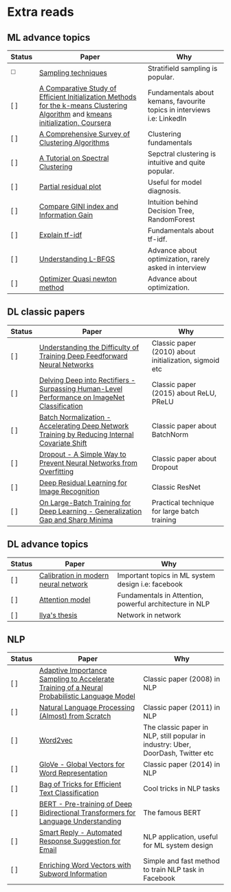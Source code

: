 # Extra reads	
## ML advance topics
| Status  | Paper | Why |
| ------------- | ------------- | ------------- |
| :white_medium_square: | [Sampling techniques](https://towardsdatascience.com/sampling-techniques-a4e34111d808) | Stratifield sampling is popular. |
| [ ] | [A Comparative Study of Efficient Initialization Methods for the k-means Clustering Algorithm](https://arxiv.org/pdf/1209.1960.pdf) and [kmeans initialization, Coursera](https://www.coursera.org/lecture/cluster-analysis/3-3-initialization-of-k-means-clustering-bPyBl)| Fundamentals about kemans, favourite topics in interviews i.e: LinkedIn|
| [ ] | [A Comprehensive Survey of Clustering Algorithms](https://link.springer.com/content/pdf/10.1007/s40745-015-0040-1.pdf) | Clustering fundamentals |
| [ ] | [A Tutorial on Spectral Clustering](https://arxiv.org/pdf/0711.0189.pdf)| Sepctral clustering is intuitive and quite popular. |
| [ ] | [Partial residual plot](https://en.wikipedia.org/wiki/Partial_residual_plot) | Useful for model diagnosis. |
| [ ] | [Compare GINI index and Information Gain](https://www.unine.ch/files/live/sites/imi/files/shared/documents/papers/Gini_index_fulltext.pdf) | Intuition behind Decision Tree, RandomForest |
| [ ] | [Explain tf-idf](http://citeseerx.ist.psu.edu/viewdoc/download?doi=10.1.1.97.7340&rep=rep1&type=pdf) | Fundamentals about tf-idf. |
| [ ] | [Understanding L-BFGS](https://aria42.com/blog/2014/12/understanding-lbfgs) | Advance about optimization, rarely asked in interview |
| [ ] | [Optimizer Quasi newton method](http://www.seas.ucla.edu/~vandenbe/236C/lectures/qnewton.pdf) | Advance about optimization. |


## DL classic papers
| Status  | Paper | Why |
| ------------- | ------------- | ------------- |
| [ ] | [Understanding the Difficulty of Training Deep Feedforward Neural Networks](http://proceedings.mlr.press/v9/glorot10a/glorot10a.pdf) | Classic paper (2010) about initialization, sigmoid etc |
| [ ] | [Delving Deep into Rectifiers - Surpassing Human-Level Performance on ImageNet Classification](https://www.cv-foundation.org/openaccess/content_iccv_2015/papers/He_Delving_Deep_into_ICCV_2015_paper.pdf) | Classic paper (2015) about ReLU, PReLU|
| [ ] | [Batch Normalization - Accelerating Deep Network Training by Reducing Internal Covariate Shift](https://arxiv.org/pdf/1502.03167.pdf%20http://arxiv.org/abs/1502.03167.pdf) | Classic paper about BatchNorm |
| [ ] | [Dropout - A Simple Way to Prevent Neural Networks from Overfitting](https://www.jmlr.org/papers/volume15/srivastava14a/srivastava14a.pdf) | Classic paper about Dropout |
| [ ] | [Deep Residual Learning for Image Recognition](https://openaccess.thecvf.com/content_cvpr_2016/papers/He_Deep_Residual_Learning_CVPR_2016_paper.pdf) | Classic ResNet |
| [ ] | [On Large-Batch Training for Deep Learning - Generalization Gap and Sharp Minima](https://arxiv.org/pdf/1609.04836.pdf,) | Practical technique for large batch training |


## DL advance topics
| Status  | Paper | Why |
| ------------- | ------------- | ------------- |
| [ ] | [Calibration in modern neural network](https://arxiv.org/pdf/1706.04599.pdf) | Important topics in ML system design i.e: facebook |
| [ ] | [Attention model](https://www.youtube.com/watch?v=quoGRI-1l0A&list=RDCMUCcIXc5mJsHVYTZR1maL5l9w&index=2) | Fundamentals in Attention, powerful architecture in NLP |
| [ ] | [Ilya's thesis](https://www.cs.utoronto.ca/~ilya/pubs/ilya_sutskever_phd_thesis.pdf) | Network in network |


## NLP
| Status  | Paper | Why |
| ------------- | ------------- | ------------- |
| [ ] | [Adaptive Importance Sampling to Accelerate Training of a Neural Probabilistic Language Model](https://wiki.inf.ed.ac.uk/twiki/pub/CSTR/ListenSemester2_2009_10/4443871.pdf) | Classic paper (2008) in NLP |
| [ ] | [Natural Language Processing (Almost) from Scratch](https://www.jmlr.org/papers/volume12/collobert11a/collobert11a.pdf) | Classic paper (2011) in NLP |
| [ ] | [Word2vec](https://papers.nips.cc/paper/5021-distributed-representations-of-words-and-phrases-and-their-compositionality.pdf) | The classic paper in NLP, still popular in industry: Uber, DoorDash, Twitter etc |
| [ ] | [GloVe - Global Vectors for Word Representation](https://www.aclweb.org/anthology/D14-1162.pdf) | Classic paper (2014) in NLP |
| [ ] | [Bag of Tricks for Efficient Text Classification](https://arxiv.org/pdf/1607.01759.pdf) | Cool tricks in NLP tasks |
| [ ] | [BERT - Pre-training of Deep Bidirectional Transformers for Language Understanding](https://arxiv.org/pdf/1810.04805.pdf) | The famous BERT |
| [ ] | [Smart Reply - Automated Response Suggestion for Email](https://arxiv.org/pdf/1606.04870.pdf) | NLP application, useful for ML system design |
| [ ] | [Enriching Word Vectors with Subword Information](https://www.mitpressjournals.org/doi/pdfplus/10.1162/tacl_a_00051) | Simple and fast method to train NLP task in Facebook|

